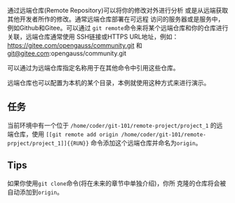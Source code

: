 通过远端仓库(Remote Repository)可以将你的修改对外进行分析
或是从远端获取其他开发者所作的修改。通常远端仓库部署在可远程
访问的服务器或是服务中，例如Github和Gitee。可以通过
`git remote`命令来将某个远端仓库和你的仓库进行关联，远端仓库通常使用
SSH链接或HTTPS URL地址，例如：
https://gitee.com/opengauss/community.git 和
git@gitee.com:opengauss/community.git

可以通过为远端仓库指定名称用于在其他命令中引用这些仓库。

远端仓库也可以配置为本机的某个目录，本例就使用这种方式来进行演示。

## 任务

当前环境中有一个位于 `/home/coder/git-101/remote-project/project_1` 的远端仓库，使用
`[[git remote add origin /home/coder/git-101/remote-prpject/project_1]]{{RUN}}`
命令添加这个远端仓库并命名为`origin`。

## Tips

如果你使用`git clone`命令(将在未来的章节中单独介绍)，你所
克隆的仓库将会被自动添加到`origin`。